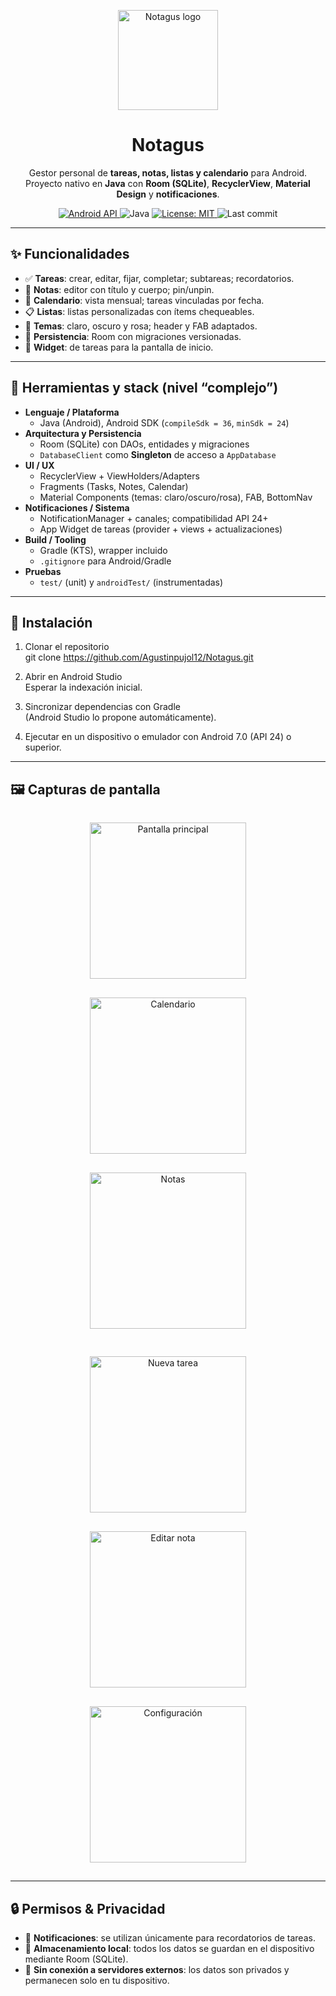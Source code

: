 <p align="center">
  <img src="docs/ic_launcher_round.webp" alt="Notagus logo" width="160"/>
</p>

<h1 align="center">Notagus</h1>

<p align="center">
  Gestor personal de <b>tareas, notas, listas y calendario</b> para Android.<br/>
  Proyecto nativo en <b>Java</b> con <b>Room (SQLite)</b>, <b>RecyclerView</b>, <b>Material Design</b> y <b>notificaciones</b>.
</p>

<p align="center">
  <a href="https://github.com/Agustinpujol12/Notagus/releases">
    <img src="https://img.shields.io/badge/Android-API%2024%2B-3DDC84" alt="Android API"/>
  </a>
  <img src="https://img.shields.io/badge/Made%20with-Java-orange" alt="Java"/>
  <a href="LICENSE">
    <img src="https://img.shields.io/badge/License-MIT-yellow" alt="License: MIT"/>
  </a>
  <img src="https://img.shields.io/github/last-commit/Agustinpujol12/Notagus" alt="Last commit"/>
</p>

---

## ✨ Funcionalidades

- ✅ **Tareas**: crear, editar, fijar, completar; subtareas; recordatorios.
- 📝 **Notas**: editor con título y cuerpo; pin/unpin.
- 📅 **Calendario**: vista mensual; tareas vinculadas por fecha.
- 📋 **Listas**: listas personalizadas con ítems chequeables.
- 🎨 **Temas**: claro, oscuro y rosa; header y FAB adaptados.
- 💾 **Persistencia**: Room con migraciones versionadas.
- 🧩 **Widget**: de tareas para la pantalla de inicio.

---

## 🧰 Herramientas y stack (nivel “complejo”)

- **Lenguaje / Plataforma**
  - Java (Android), Android SDK (`compileSdk = 36`, `minSdk = 24`)
- **Arquitectura y Persistencia**
  - Room (SQLite) con DAOs, entidades y migraciones
  - `DatabaseClient` como **Singleton** de acceso a `AppDatabase`
- **UI / UX**
  - RecyclerView + ViewHolders/Adapters
  - Fragments (Tasks, Notes, Calendar)
  - Material Components (temas: claro/oscuro/rosa), FAB, BottomNav
- **Notificaciones / Sistema**
  - NotificationManager + canales; compatibilidad API 24+
  - App Widget de tareas (provider + views + actualizaciones)
- **Build / Tooling**
  - Gradle (KTS), wrapper incluido
  - `.gitignore` para Android/Gradle
- **Pruebas**
  - `test/` (unit) y `androidTest/` (instrumentadas)

---

## 🚀 Instalación

1. Clonar el repositorio  
git clone https://github.com/Agustinpujol12/Notagus.git  

2. Abrir en Android Studio  
Esperar la indexación inicial.  

3. Sincronizar dependencias con Gradle  
(Android Studio lo propone automáticamente).  

4. Ejecutar en un dispositivo o emulador con Android 7.0 (API 24) o superior.  

---

## 🖼️ Capturas de pantalla

<p align="center">
  <img src="docs/home.jpeg" alt="Pantalla principal" width="250" style="margin:15px"/>
  <img src="docs/calendar.jpeg" alt="Calendario" width="250" style="margin:15px"/>
  <img src="docs/note.jpeg" alt="Notas" width="250" style="margin:15px"/>
</p>

<p align="center">
  <img src="docs/newtask.jpeg" alt="Nueva tarea" width="250" style="margin:15px"/>
  <img src="docs/editnote.jpeg" alt="Editar nota" width="250" style="margin:15px"/>
  <img src="docs/settings.jpeg" alt="Configuración" width="250" style="margin:15px"/>
</p>

---

## 🔒 Permisos & Privacidad

- 🔔 **Notificaciones**: se utilizan únicamente para recordatorios de tareas.  
- 💾 **Almacenamiento local**: todos los datos se guardan en el dispositivo mediante Room (SQLite).  
- 🚫 **Sin conexión a servidores externos**: los datos son privados y permanecen solo en tu dispositivo.
